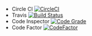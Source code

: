 - Circle CI [![CircleCI](https://circleci.com/gh/hvgab/HappeningsTV.svg?style=svg)](https://circleci.com/gh/hvgab/HappeningsTV)
- Travis [![Build Status](https://travis-ci.com/hvgab/HappeningsTV.svg?branch=master)](https://travis-ci.com/hvgab/HappeningsTV)
- Code Inspector [![Code Grade](https://www.code-inspector.com/project/1336/status/svg)](https://www.code-inspector.com/public/project/1336/HappeningsTV/dashboard)
- Code Factor [![CodeFactor](https://www.codefactor.io/repository/github/hvgab/happeningstv/badge)](https://www.codefactor.io/repository/github/hvgab/happeningstv)